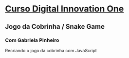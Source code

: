 # [Curso Digital Innovation One](https://web.digitalinnovation.one/home)
## Jogo da Cobrinha / Snake Game
### Com Gabriela Pinheiro
Recriando o jogo da cobrinha com JavaScript
